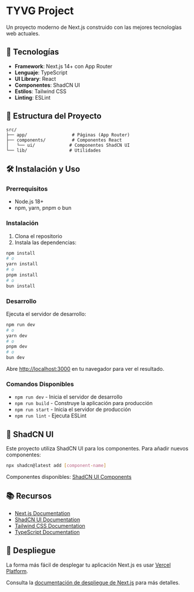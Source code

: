 # TYVG Project

Un proyecto moderno de Next.js construido con las mejores tecnologías web actuales.

## 🚀 Tecnologías

- **Framework**: Next.js 14+ con App Router
- **Lenguaje**: TypeScript
- **UI Library**: React
- **Componentes**: ShadCN UI
- **Estilos**: Tailwind CSS
- **Linting**: ESLint

## 📁 Estructura del Proyecto

```
src/
├── app/                 # Páginas (App Router)
├── components/          # Componentes React
│   └── ui/             # Componentes ShadCN UI
└── lib/                # Utilidades
```

## 🛠️ Instalación y Uso

### Prerrequisitos

- Node.js 18+ 
- npm, yarn, pnpm o bun

### Instalación

1. Clona el repositorio
2. Instala las dependencias:

```bash
npm install
# o
yarn install
# o
pnpm install
# o
bun install
```

### Desarrollo

Ejecuta el servidor de desarrollo:

```bash
npm run dev
# o
yarn dev
# o
pnpm dev
# o
bun dev
```

Abre [http://localhost:3000](http://localhost:3000) en tu navegador para ver el resultado.

### Comandos Disponibles

- `npm run dev` - Inicia el servidor de desarrollo
- `npm run build` - Construye la aplicación para producción
- `npm run start` - Inicia el servidor de producción
- `npm run lint` - Ejecuta ESLint

## 🎨 ShadCN UI

Este proyecto utiliza ShadCN UI para los componentes. Para añadir nuevos componentes:

```bash
npx shadcn@latest add [component-name]
```

Componentes disponibles: [ShadCN UI Components](https://ui.shadcn.com/docs/components)

## 📚 Recursos

- [Next.js Documentation](https://nextjs.org/docs)
- [ShadCN UI Documentation](https://ui.shadcn.com)
- [Tailwind CSS Documentation](https://tailwindcss.com/docs)
- [TypeScript Documentation](https://www.typescriptlang.org/docs)

## 🚀 Despliegue

La forma más fácil de desplegar tu aplicación Next.js es usar [Vercel Platform](https://vercel.com/new?utm_medium=default-template&filter=next.js&utm_source=create-next-app&utm_campaign=create-next-app-readme).

Consulta la [documentación de despliegue de Next.js](https://nextjs.org/docs/app/building-your-application/deploying) para más detalles.
